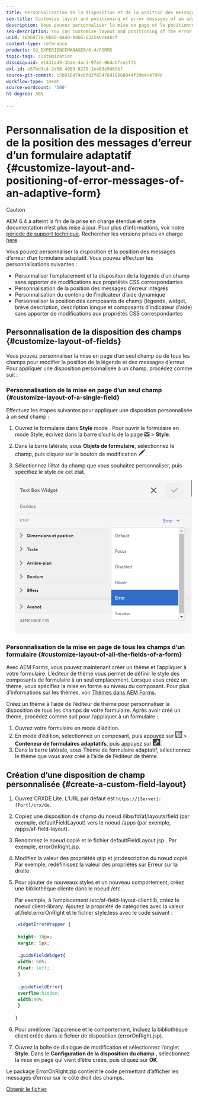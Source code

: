 ```yaml
---
title: Personnalisation de la disposition et de la position des messages d’erreur d’un formulaire adaptatif
seo-title: Customize layout and positioning of error messages of an adaptive form
description: Vous pouvez personnaliser la mise en page et le positionnement des messages d’erreur d’un formulaire adaptatif.
seo-description: You can customize layout and positioning of the error messages of an adaptive for.
uuid: 18b6d770-8b68-4aa0-b866-6325a6ceabcf
content-type: reference
products: SG_EXPERIENCEMANAGER/6.4/FORMS
topic-tags: customization
discoiquuid: e1431ad9-3bae-4ac3-97e2-96dcbfce1f71
exl-id: a57bd3c4-2d50-4089-8279-1e403e9469bf
source-git-commit: c5b816d74c6f02f85476d16868844f39b4c47996
workflow-type: tm+mt
source-wordcount: '560'
ht-degree: 38%

---
```


# Personnalisation de la disposition et de la position des messages d’erreur d’un formulaire adaptatif {#customize-layout-and-positioning-of-error-messages-of-an-adaptive-form}

>[!CAUTION]
>
>AEM 6.4 a atteint la fin de la prise en charge étendue et cette documentation n’est plus mise à jour. Pour plus d’informations, voir notre [période de support technique](https://helpx.adobe.com/fr/support/programs/eol-matrix.html). Rechercher les versions prises en charge [here](https://experienceleague.adobe.com/docs/?lang=fr).

Vous pouvez personnaliser la disposition et la position des messages d’erreur d’un formulaire adaptatif. Vous pouvez effectuer les personnalisations suivantes :

* Personnaliser l’emplacement et la disposition de la légende d’un champ sans apporter de modifications aux propriétés CSS correspondantes
* Personnalisation de la position des messages d’erreur intégrés
* Personnalisation du contenu de l’indicateur d’aide dynamique
* Personnaliser la position des composants de champ (légende, widget, brève description, description longue et composants d’indicateur d’aide) sans apporter de modifications aux propriétés CSS correspondantes

## Personnalisation de la disposition des champs {#customize-layout-of-fields}

Vous pouvez personnaliser la mise en page d’un seul champ ou de tous les champs pour modifier la position de la légende et des messages d’erreur. Pour appliquer une disposition personnalisée à un champ, procédez comme suit :

### Personnalisation de la mise en page d’un seul champ {#customize-layout-of-a-single-field}

Effectuez les étapes suivantes pour appliquer une disposition personnalisée à un seul champ :

1. Ouvrez le formulaire dans **Style** mode . Pour ouvrir le formulaire en mode Style, écrivez dans la barre d’outils de la page ![canvas-drop-down](assets/canvas-drop-down.png) > **Style**.
1. Dans la barre latérale, sous **Objets de formulaire**, sélectionnez le champ, puis cliquez sur le bouton de modification ![edit-button](assets/edit-button.png).
1. Sélectionnez l’état du champ que vous souhaitez personnaliser, puis spécifiez le style de cet état.

   ![Spécification du style intégré d’un champ](assets/edit-error-state.png)

### Personnalisation de la mise en page de tous les champs d’un formulaire {#customize-layout-of-all-the-fields-of-a-form}

Avec AEM Forms, vous pouvez maintenant créer un thème et l’appliquer à votre formulaire. L’éditeur de thème vous permet de définir le style des composants de formulaire à un seul emplacement. Lorsque vous créez un thème, vous spécifiez la mise en forme au niveau du composant. Pour plus d’informations sur les thèmes, voir [Thèmes dans AEM Forms](/help/forms/using/themes.md).

Créez un thème à l’aide de l’éditeur de thème pour personnaliser la disposition de tous les champs de votre formulaire. Après avoir créé un thème, procédez comme suit pour l’appliquer à un formulaire :

1. Ouvrez votre formulaire en mode d’édition.
1. En mode d’édition, sélectionnez un composant, puis appuyez sur ![field-level](assets/field-level.png) > **Conteneur de formulaires adaptatifs**, puis appuyez sur ![cmppr](assets/cmppr.png).
1. Dans la barre latérale, sous Thème de formulaire adaptatif, sélectionnez le thème que vous avez créé à l’aide de l’éditeur de thème.

## Création d’une disposition de champ personnalisée {#create-a-custom-field-layout}

1. Ouvrez CRXDE Lite. L’URL par défaut est `https://[Server]:[Port]/crx/de`.
1. Copiez une disposition de champ du noeud /libs/fd/af/layouts/field (par exemple, defaultFieldLayout) vers le noeud /apps (par exemple, /apps/af-field-layout).
1. Renommez le noeud copié et le fichier defaultFieldLayout.jsp . Par exemple, errorOnRight.jsp.

1. Modifiez la valeur des propriétés qtip et jcr:description du nœud copié. Par exemple, redéfinissez la valeur des propriétés sur Erreur sur la droite

1. Pour ajouter de nouveaux styles et un nouveau comportement, créez une bibliothèque cliente dans le noeud /etc .

   Par exemple, à l’emplacement /etc/af-field-layout-clientlib, créez le noeud client-library. Ajoutez la propriété de catégories avec la valeur af.field.errorOnRight et le fichier style.less avec le code suivant :

   ```css
   .widgetErrorWrapper {
   
    height: 38px;
    margin: 5px;
   
    .guideFieldWidget{
    width: 60%;
    float: left; 
    }
   
    .guideFieldError{
    overflow:hidden;
    width:40%; 
    }
   
   }
   ```

1. Pour améliorer l’apparence et le comportement, incluez la bibliothèque client créée dans le fichier de dispositiion (errorOnRight.jsp).
1. Ouvrez la boîte de dialogue de modification et sélectionnez l’onglet **Style**. Dans le **Configuration de la disposition du champ** , sélectionnez la mise en page qui vient d’être créée, puis cliquez sur **OK**.

Le package ErrorOnRight.zip contient le code permettant d’afficher les messages d’erreur sur le côté droit des champs.

[Obtenir le fichier](assets/erroronright.zip)
